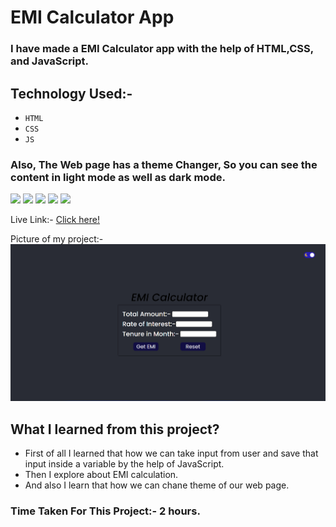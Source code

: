 # EMI Calculator App
 ### I have made a EMI Calculator app with the help of HTML,CSS, and JavaScript.

## Technology Used:-
  - ` HTML ` 
  - ` CSS ` 
  - ` JS ` 

### Also, The Web page has a theme Changer, So you can see the content in light mode as well as dark mode.

![](https://img.shields.io/badge/Project-04-pink)
 ![](https://img.shields.io/badge/JS-Project-yellow)
![](https://img.shields.io/badge/HTML-5-orange)
 ![](https://img.shields.io/badge/CSS-3-blue)
 ![](https://img.shields.io/badge/LCO-Hitesh%20Sir-p)

Live Link:- [Click here!](https://amarjeet-emi-calculator.netlify.app/)

Picture of my project:-
![](iamge.png)

## What I learned from this project?
 - First of all I learned that how we can take input from user and save that input inside a variable  by the help of JavaScript.
 - Then I explore about EMI calculation.
 - And also I learn that how we can chane theme of our web page.

### Time Taken For This Project:- 2 hours.
